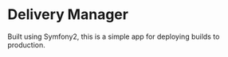 Delivery Manager
================

Built using Symfony2, this is a simple app for deploying builds to production.
